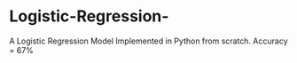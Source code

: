 # Logistic-Regression-
A Logistic Regression Model Implemented in Python from scratch.
Accuracy = 67%
